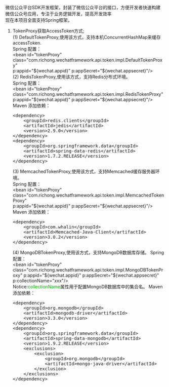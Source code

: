 微信公众平台SDK开发框架，封装了微信公众平台的接口，方便开发者快速构建微信公众号应用，专注于业务逻辑开发，提高开发效率<br>
现在本项目全面支持Spring框架。

1. TokenProxy获取AccessToken方式;<br>
   (1) DefaultTokenProxy,使用该方式，支持本机ConcurrentHashMap来缓存accessToken.<br>
   Spring 配置：<br>
   &lt;bean id="tokenProxy" class="com.richong.wechatframework.api.token.impl.DefaultTokenProxy"<br>
             p:appid="${wechat.appid}" p:appSecret="${wechat.appsecret}"/&gt;<br>
   (2) RedisTokenProxy,使用该方式，支持Redis分布式环境。<br>
   Spring 配置：<br>
   &lt;bean id="tokenProxy" class="com.richong.wechatframework.api.token.impl.RedisTokenProxy"<br>
             p:appid="${wechat.appid}" p:appSecret="${wechat.appsecret}"/&gt;<br>
   Maven 添加依赖：<br>
   <pre>
   &lt;dependency&gt;
       &lt;groupId&gt;redis.clients&lt;/groupId&gt;
       &lt;artifactId&gt;jedis&lt;/artifactId&gt;
       &lt;version&gt;2.9.0&lt;/version&gt;
   &lt;/dependency&gt;
   &lt;dependency&gt;
       &lt;groupId&gt;org.springframework.data&lt;/groupId&gt;
       &lt;artifactId&gt;spring-data-redis&lt;/artifactId&gt;
       &lt;version&gt;1.7.2.RELEASE&lt;/version&gt;
   &lt;/dependency&gt;
   </pre>
   (3) MemcachedTokenProxy,使用该方式，支持Memcached缓存服务器环境。<br>
      Spring 配置：<br>
      &lt;bean id="tokenProxy" class="com.richong.wechatframework.api.token.impl.MemcachedTokenProxy"<br>
             p:appid="${wechat.appid}" p:appSecret="${wechat.appsecret}"/&gt;<br>
      Maven 添加依赖：
   <pre>
   &lt;dependency&gt;
       &lt;groupId&gt;com.whalin&lt;/groupId&gt;
       &lt;artifactId&gt;Memcached-Java-Client&lt;/artifactId&gt;
       &lt;version&gt;3.0.2&lt;/version&gt;
   &lt;/dependency&gt;
   </pre>
   (4) MongoDBTokenProxy,使用该方式，支持MongoDB数据库存储。
       Spring 配置：<br/>
       &lt;bean id="tokenProxy" class="com.richong.wechatframework.api.token.impl.MongoDBTokenProxy"
               p:appid="${wechat.appid}" p:appSecret="${wechat.appsecret}" p:collectionName="xxx"/&gt;<br>
       Notice:<font color="#00aa00">collectionName</font>属性用于配置MongoDB数据库中的集合名。
       Maven 添加依赖：
   <pre>
   &lt;dependency&gt;
       &lt;groupId&gt;org.mongodb&lt;/groupId&gt;
       &lt;artifactId&gt;mongodb-driver&lt;/artifactId&gt;
       &lt;version&gt;3.3.0&lt;/version&gt;
   &lt;/dependency&gt;
   &lt;dependency&gt;
       &lt;groupId&gt;org.springframework.data&lt;/groupId&gt;
       &lt;artifactId&gt;spring-data-mongodb&lt;/artifactId&gt;
       &lt;version&gt;1.9.2.RELEASE&lt;/version&gt;
       &lt;exclusions&gt;
           &lt;exclusion&gt;
               &lt;groupId&gt;org.mongodb&lt;/groupId&gt;
               &lt;artifactId&gt;mongo-java-driver&lt;/artifactId&gt;
           &lt;/exclusion&gt;
       &lt;/exclusions&gt;
   &lt;/dependency&gt;
   </pre>